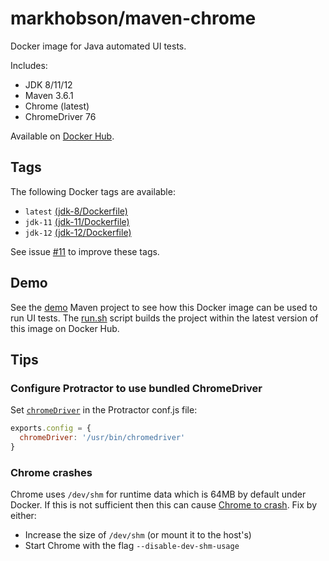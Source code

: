 # markhobson/maven-chrome

Docker image for Java automated UI tests.

Includes:

* JDK 8/11/12
* Maven 3.6.1
* Chrome (latest)
* ChromeDriver 76

Available on [Docker Hub](https://hub.docker.com/r/markhobson/maven-chrome/).

## Tags

The following Docker tags are available:

* `latest` [(jdk-8/Dockerfile)](jdk-8/Dockerfile)
* `jdk-11` [(jdk-11/Dockerfile)](jdk-11/Dockerfile)
* `jdk-12` [(jdk-12/Dockerfile)](jdk-12/Dockerfile)

See issue [#11](https://github.com/markhobson/docker-maven-chrome/issues/11) to improve these tags.

## Demo

See the [demo](demo) Maven project to see how this Docker image can be used to run UI tests. The [run.sh](demo/run.sh) script builds the project within the latest version of this image on Docker Hub.

## Tips

### Configure Protractor to use bundled ChromeDriver

Set [`chromeDriver`](https://github.com/angular/protractor/blob/master/lib/config.ts#L76) in the Protractor conf.js file:

```js
exports.config = {
  chromeDriver: '/usr/bin/chromedriver'
}
```

### Chrome crashes

Chrome uses `/dev/shm` for runtime data which is 64MB by default under Docker. If this is not sufficient then this can cause [Chrome to crash](https://bugs.chromium.org/p/chromium/issues/detail?id=522853). Fix by either:

* Increase the size of `/dev/shm` (or mount it to the host's)
* Start Chrome with the flag `--disable-dev-shm-usage`
